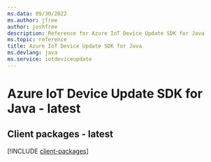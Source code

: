 ```yaml
---
ms.data: 09/30/2022
ms.author: jfree
author: joshfree
description: Reference for Azure IoT Device Update SDK for Java
ms.topic: reference
title: Azure IoT Device Update SDK for Java
ms.devlang: java
ms.service: iotdeviceupdate
---
```

# Azure IoT Device Update SDK for Java - latest

## Client packages - latest
[!INCLUDE [client-packages](iot-device-update-client-index.md)]